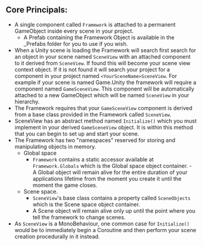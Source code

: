 ## Core Principals:

 - A single component called `Framework` is attached to a permanent GameObject inside every scene in your project.
   * A Prefab containing the Framework Object is available in the _Prefabs folder for you to use if you wish.
 - When a Unity scene is loading the Framework will search first search for an object in your scene named `SceneView` with an attached component to it derived from `SceneView`.  If found this will become your scene view context object.  If it is not found it will search your project for a component in your project named `<YourSceneName>SceneView`.  For example if your scene is named Game.Unity the framework will require a component named `GameSceneView`.  This component will be automatically attached to a new GameObject which will be named `SceneView` in your hierarchy.
 - The Framework requires that your `GameSceneView` component is derived from a base class provided in the Framework called `SceneView`.
 - SceneView has an abstract method named `Initialize()` which you must implement in your derived `GameSceneView` object.  It is within this method that you can begin to set up and start your scene.
 - The Framework has two "namespaces" reserved for storing and manipulating objects in memory.
   * Global space 
     - `Framework` contains a static accessor available at `Framework.Globals` which is the Global space object container.       - A Global object will remain alive for the entire duration of your applications lifetime from the moment you create it until the moment the game closes. 
   * Scene space.  
     - `SceneView`'s base class contains a property called `SceneObjects` which is the Scene space object container.
     - A Scene object will remain alive only up until the point where you tell the framework to change scenes. 
 - As `SceneView` is a MonoBehaviour, one common case for `Initialize()` would be to immediately begin a Coroutine and then perform your scene creation procedurally in it instead.
